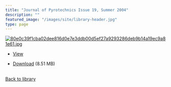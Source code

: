 ```yaml
---
title: "Journal of Pyrotechnics Issue 19, Summer 2004"
description: ""
featured_image: "/images/site/library-header.jpg"
type: page
---
```


<a href="https://drive.google.com/uc?export=view&id=1tjyB0iareKiR4-m1tj4Lx3JhgwH1z3kK" target="_blank">![80e0c39f1cba02dee816d0e7e3ddb00d5ef27a9293286deb9b14a19ec9a81e61.jpg](https://drive.google.com/uc?export=view&id=1VWI5e7Il2mz2T0TlSfEcS5O-hgTLojbb)</a>
* <a href="https://drive.google.com/uc?export=view&id=1tjyB0iareKiR4-m1tj4Lx3JhgwH1z3kK" target="_blank">View</a>

* [Download](https://drive.google.com/uc?export=download&id=1tjyB0iareKiR4-m1tj4Lx3JhgwH1z3kK) (8.51 MB)

<br />[Back to library](/library/)
